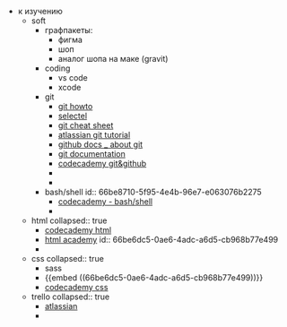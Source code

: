 - к изучению
	- soft
		- графпакеты:
			- фигма
			- шоп
			- аналог шопа на маке (gravit)
		- coding
			- vs code
			- xcode
		- git
			- [git howto](https://githowto.com/)
			- [selectel](https://selectel.ru/blog/tutorials/git-setup-and-common-commands/)
			- [git cheat sheet](https://training.github.com/downloads/ru/github-git-cheat-sheet/)
			- [atlassian git tutorial](https://www.atlassian.com/git/tutorials/what-is-git)
			- [github docs _ about git](https://docs.github.com/en/get-started/using-git/about-git)
			- [git documentation](https://git-scm.com/docs)
			- [codecademy git&github](https://www.codecademy.com/courses/learn-git/informationals/introduction-git-github)
			-
			-
		- bash/shell
		  id:: 66be8710-5f95-4e4b-96e7-e063076b2275
			- [codecademy - bash/shell](https://www.codecademy.com/catalog/language/bash)
			-
	- html
	  collapsed:: true
		- [codecademy html](https://www.codecademy.com/learn/learn-html-fundamentals)
		- [html academy](https://htmlacademy.ru/courses/297/run/1)
		  id:: 66be6dc5-0ae6-4adc-a6d5-cb968b77e499
		-
	- css
	  collapsed:: true
		- sass
		- {{embed ((66be6dc5-0ae6-4adc-a6d5-cb968b77e499))}}
		- [codecademy css](https://www.codecademy.com/learn/learn-css)
	- trello
	  collapsed:: true
		- [atlassian](https://university.atlassian.com/uploads/resource_courses/targets/5428289/original/scormdriver/indexAPI.html)
		-